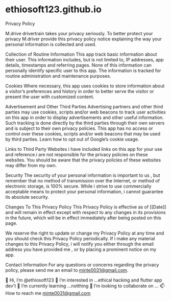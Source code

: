 # ethiosoft123.github.io
 Privacy Policy

M.drive drivertrain takes your privacy seriously. To better protect your privacy M.driver provide this privacy policy notice explaining the way your personal information is collected and used.

Collection of Routine Information This app track basic information about their user. This information includes, but is not limited to, IP addresses, app details, timestamps and referring pages. None of this information can personally identify specific user to this app. The information is tracked for routine administration and maintenance purposes.

Cookies Where necessary, this app uses cookies to store information about a visitor’s preferences and history in order to better serve the visitor  or present the user with customized content.

Advertisement and Other Third Parties Advertising partners and other third parties may use cookies, scripts and/or web beacons to track user activities on this app in order to display advertisements and other useful information. Such tracking is done directly by the third parties through their own servers and is subject to their own privacy policies. This app has no access or control over these cookies, scripts and/or web beacons that may be used by third parties. Learn how to opt out of Google’s cookie usage.

Links to Third Party Websites i have included links on this  app for your use and reference.i are not responsible for the privacy policies on these websites. You should be aware that the privacy policies of these websites may differ from my own.

Security The security of your personal information is important to us , but remember that no method of transmission over the Internet, or method of electronic storage, is 100% secure. While i strive to use commercially acceptable means to protect your personal information, i cannot guarantee its absolute security.

Changes To This Privacy Policy This Privacy Policy is effective as of [[Date]] and will remain in effect except with respect to any changes in its provisions in the future, which will be in effect immediately after being posted on this page.

We reserve the right to update or change my Privacy Policy at any time and you should check this Privacy Policy periodically. If i make any material changes to this Privacy Policy, i will notify you either through the email address you have provided me , or by placing a prominent notice on my app.

Contact Information For any questions or concerns regarding the privacy policy, please send me an email to minte0031@gmail.com.

👋 Hi, I’m @ethiosoft123
👀 I’m interested in ...ethical hacking and flutter app dev't
🌱 I’m currently learning ...notthing
💞️ I’m looking to collaborate on ...
📫 How to reach me minte0031@gmail.com
<script async src="https://pagead2.googlesyndication.com/pagead/js/adsbygoogle.js?client=ca-pub-7664170567530807"
     crossorigin="anonymous"></script>
